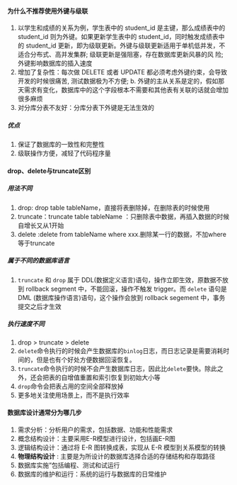 
#### 为什么不推荐使用外键与级联
1. 以学生和成绩的关系为例，学生表中的 student_id 是主键，那么成绩表中的 student_id 则为外键。如果更新学生表中的 student_id，同时触发成绩表中的 student_id 更新，即为级联更新。外键与级联更新适用于单机低并发，不适合分布式、高并发集群; 级联更新是强阻塞，存在数据库更新风暴的风 险; 外键影响数据库的插入速度
2. 增加了复杂性：每次做 DELETE 或者 UPDATE 都必须考虑外键约束，会导致开发的时候很痛苦, 测试数据极为不方便; b. 外键的主从关系是定的，假如那天需求有变化，数据库中的这个字段根本不需要和其他表有关联的话就会增加很多麻烦
3. 对分库分表不友好：分库分表下外键是无法生效的
##### 优点
1. 保证了数据库的一致性和完整性
2. 级联操作方便，减轻了代码程序量
#### drop、delete与truncate区别
##### 用法不同
1. drop: drop table tableName，直接将表删除掉，在删除表的时候使用
2. truncate：truncate table tableName ：只删除表中数据，再插入数据的时候自增长又从1开始
3. delete :delete from tableName where xxx.删除某一行的数据，不加where等于truncate
##### 属于不同的数据库语言
1. `truncate` 和 `drop` 属于 DDL(数据定义语言)语句，操作立即生效，原数据不放到 rollback segment 中，不能回滚，操作不触发 trigger。而 `delete` 语句是 DML (数据库操作语言)语句，这个操作会放到 rollback segement 中，事务提交之后才生效
##### 执行速度不同
1. drop > truncate > delete
2. `delete`命令执行的时候会产生数据库的`binlog`日志，而日志记录是需要消耗时间的，但是也有个好处方便数据回滚恢复。
3. `truncate`命令执行的时候不会产生数据库日志，因此比`delete`要快。除此之外，还会把表的自增值重置和索引恢复到初始大小等
4. `drop`命令会把表占用的空间全部释放掉
5. 更多地关注使用场景上，而不是执行效率
#### 数据库设计通常分为哪几步
1. 需求分析：分析用户的需求，包括数据、功能和性能需求
2. 概念结构设计：主要采用E-R模型进行设计，包括画E-R图
3. 逻辑结构设计：通过将 E-R 图转换成表，实现从 E-R 模型到关系模型的转换
4. **物理结构设计** : 主要是为所设计的数据库选择合适的存储结构和存取路径
5. 数据库实施”包括编程、测试和试运行
6. 数据库的维护和运行：系统的运行与数据库的日常维护